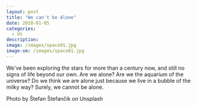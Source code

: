 ```yaml
---
layout: post
title: "We can't be Alone"
date: 2020-01-05
categories:
  - Us
description:
image: /images/space01.jpg
image-sm: /images/space01.jpg
---
```

We've been exploring the stars for more than a century now, and still no signs of life beyond our own. Are we alone? Are we the aquarium of the universe? Do we think we are alone just because we live in a bubble of the milky way? Surely, we cannot be alone.  

Photo by Štefan Štefančík on Unsplash
